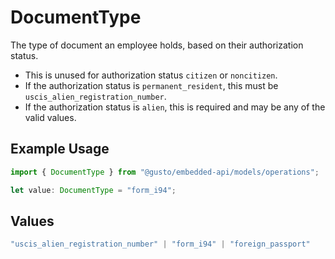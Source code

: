 # DocumentType

The type of document an employee holds, based on their authorization status.

  * This is unused for authorization status `citizen` or `noncitizen`.
  * If the authorization status is `permanent_resident`, this must be `uscis_alien_registration_number`.
  * If the authorization status is `alien`, this is required and may be any of the valid values.


## Example Usage

```typescript
import { DocumentType } from "@gusto/embedded-api/models/operations";

let value: DocumentType = "form_i94";
```

## Values

```typescript
"uscis_alien_registration_number" | "form_i94" | "foreign_passport"
```